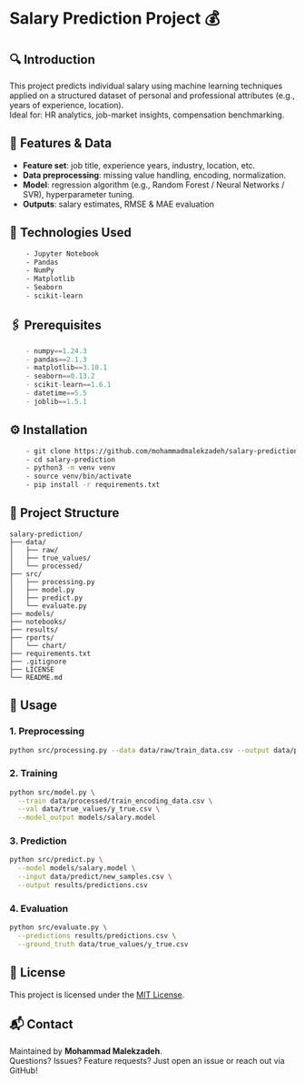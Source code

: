 # Salary Prediction Project 💰

## 🔍 Introduction
This project predicts individual salary using machine learning techniques applied on a structured dataset of personal and professional attributes (e.g., years of experience, location).  
Ideal for: HR analytics, job-market insights, compensation benchmarking.

## 🧰 Features & Data
- **Feature set**: job title, experience years, industry, location, etc.  
- **Data preprocessing**: missing value handling, encoding, normalization.  
- **Model**: regression algorithm (e.g., Random Forest / Neural Networks / SVR), hyperparameter tuning.  
- **Outputs**: salary estimates, RMSE & MAE evaluation

## 🚀 Technologies Used
```bash
    - Jupyter Notebook
    - Pandas
    - NumPy
    - Matplotlib
    - Seaborn
    - scikit-learn

```

## 🖇 Prerequisites
```python
    - numpy==1.24.3
    - pandas==2.1.3
    - matplotlib==3.10.1
    - seaborn==0.13.2
    - scikit-learn==1.6.1
    - datetime==5.5
    - joblib==1.5.1

```

## ⚙️ Installation
```bash
    - git clone https://github.com/mohammadmalekzadeh/salary-prediction.git
    - cd salary-prediction
    - python3 -m venv venv
    - source venv/bin/activate
    - pip install -r requirements.txt
```


## 📁 Project Structure
```
salary-prediction/
├── data/
│   ├── raw/
│   ├── true_values/
│   └── processed/
├── src/
│   ├── processing.py
│   ├── model.py
│   ├── predict.py
│   └── evaluate.py
├── models/
├── notebooks/
├── results/
├── rports/
│   └── chart/
├── requirements.txt
├── .gitignore
├── LICENSE
└── README.md
```

## 🧠 Usage

### 1. Preprocessing  
```bash
python src/processing.py --data data/raw/train_data.csv --output data/processed/
```

### 2. Training  
```bash
python src/model.py \
  --train data/processed/train_encoding_data.csv \
  --val data/true_values/y_true.csv \
  --model_output models/salary.model
```

### 3. Prediction  
```bash
python src/predict.py \
  --model models/salary.model \
  --input data/predict/new_samples.csv \
  --output results/predictions.csv
```

### 4. Evaluation  
```bash
python src/evaluate.py \
  --predictions results/predictions.csv \
  --ground_truth data/true_values/y_true.csv
```


## 📜 License
This project is licensed under the [MIT License](LICENSE).

## 📬 Contact
Maintained by **Mohammad Malekzadeh**.  
Questions? Issues? Feature requests? Just open an issue or reach out via GitHub!